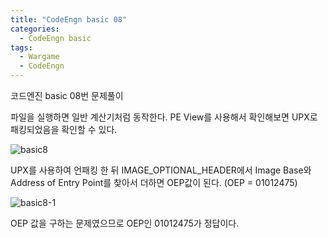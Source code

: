 ```yaml
---
title: "CodeEngn basic 08"
categories:
  - CodeEngn basic
tags:
  - Wargame
  - CodeEngn
---
```


코드엔진 basic 08번 문제풀이

파일을 실행하면 일반 계산기처럼 동작한다. PE View를 사용해서 확인해보면 UPX로 패킹되었음을 확인할 수 있다.

![basic8](https://user-images.githubusercontent.com/91646923/135461449-2ca69879-1857-407d-b377-b690aeeed380.JPG)

UPX를 사용하여 언패킹 한 뒤 IMAGE_OPTIONAL_HEADER에서 Image Base와 Address of Entry Point를 찾아서 더하면 OEP값이 된다. (OEP = 01012475)

![basic8-1](https://user-images.githubusercontent.com/91646923/135461455-62c14642-fc7e-4ac5-8f33-9ed6dc45f70c.JPG)

OEP 값을 구하는 문제였으므로 OEP인 01012475가 정답이다.
